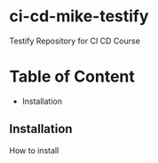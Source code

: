 # ci-cd-mike-testify
Testify Repository for CI CD Course

# Table of Content

- Installation

## Installation

How to install



